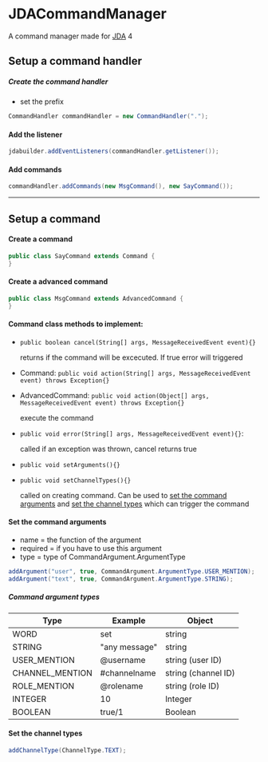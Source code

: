 # JDACommandManager

A command manager made for [JDA](https://github.com/DV8FromTheWorld/JDA) 4


## Setup a command handler

##### Create the command handler
- set the prefix
```java
CommandHandler commandHandler = new CommandHandler(".");
```

#### Add the listener
```java
jdabuilder.addEventListeners(commandHandler.getListener());
```

#### Add commands
```java
commandHandler.addCommands(new MsgCommand(), new SayCommand());
```

---

## Setup a command

#### Create a command
```java
public class SayCommand extends Command {
}
```

#### Create a advanced command
```java
public class MsgCommand extends AdvancedCommand {
}
```

#### Command class methods to implement:

- `public boolean cancel(String[] args, MessageReceivedEvent event){}`

   returns if the command will be excecuted. If true error will triggered
   
- Command: `public void action(String[] args, MessageReceivedEvent event) throws Exception{}`
- AdvancedCommand: `public void action(Object[] args, MessageReceivedEvent event) throws Exception{}`

   execute the command
   
- `public void error(String[] args, MessageReceivedEvent event){}`:

   called if an exception was thrown, cancel returns true
   
- `public void setArguments(){}`
- `public void setChannelTypes(){}`

   called on creating command. Can be used to [set the command arguments](#set-the-command-arguments) and [set the channel types](#set-the-channel-types) which can trigger the command
   


#### Set the command arguments


* name = the function of the argument
* required = if you have to use this argument
* type = type of CommandArgument.ArgumentType
```java
addArgument("user", true, CommandArgument.ArgumentType.USER_MENTION);
addArgument("text", true, CommandArgument.ArgumentType.STRING);
```

##### Command argument types
Type | Example | Object
--- | --- | ---
WORD | set | string
STRING |"any message" | string
USER_MENTION | @username | string (user ID) 
CHANNEL_MENTION | #channelname | string (channel ID) 
ROLE_MENTION | @rolename | string (role ID) 
INTEGER | 10 | Integer
BOOLEAN | true/1 | Boolean 


#### Set the channel types

```java
addChannelType(ChannelType.TEXT);
```
